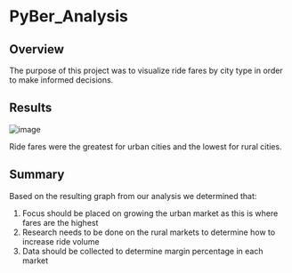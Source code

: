 # PyBer_Analysis

## Overview 

The purpose of this project was to visualize ride fares by city type in order to make informed decisions.

## Results

![image](https://user-images.githubusercontent.com/78890771/114308059-24f2b080-9aa8-11eb-8635-5bffa5bd0de2.png)

Ride fares were the greatest for urban cities and the lowest for rural cities.

## Summary

Based on the resulting graph from our analysis we determined that:

  1. Focus should be placed on growing the urban market as this is where fares are the highest
  2. Research needs to be done on the rural markets to determine how to increase ride volume 
  3. Data should be collected to determine margin percentage in each market 
